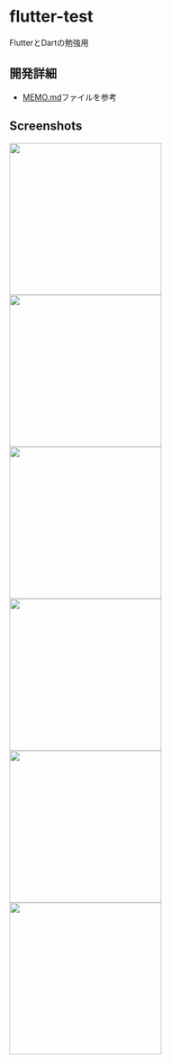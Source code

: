 # flutter-test
FlutterとDartの勉強用

## 開発詳細
-   [MEMO.md](https://github.com/will-of-work-80/flutter-test/blob/master/MEMO.md)ファイルを参考

## Screenshots

<img src="https://github.com/user-attachments/assets/f9b92157-13e8-4173-965c-6403d4cf2d3c" width="270px" />
<img src="https://github.com/user-attachments/assets/388014d3-475f-40ce-ab1a-23f2fd8179f8" width="270px" />
<img src="https://github.com/user-attachments/assets/42b019e5-31a9-4b5d-b7aa-763748177a47" width="270px" />
<img src="https://github.com/user-attachments/assets/174b91f3-f5fb-4ae7-b052-4d41e63a5b5e" width="270px" />
<img src="https://github.com/user-attachments/assets/0679aaa2-aef1-4414-8701-492d53ca8bbd" width="270px" />
<img src="https://github.com/user-attachments/assets/f5d05ec2-0e67-484a-89fe-5cc95a615892" width="270px" />

